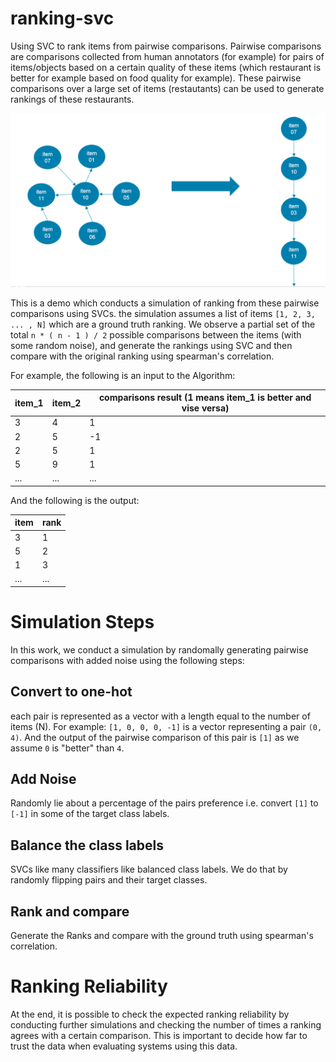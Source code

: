 # ranking-svc
Using SVC to rank items from pairwise comparisons. Pairwise comparisons are comparisons collected from human annotators (for example) for pairs of items/objects based on a certain quality of these items (which restaurant is better for example based on food quality for example). These pairwise comparisons over a large set of items (restautants) can be used to generate rankings of these restaurants.

![picture alt](https://github.com/nawarhalabi/ranking-svc/blob/master/pairwise2ranking.png "Example of a graph representation of pairwise comparisons and ranks")

This is a demo which conducts a simulation of ranking from these pairwise comparisons using SVCs. the simulation assumes a list of items `[1, 2, 3, ... , N]` which are a ground truth ranking. We observe a partial set of the total `n * ( n - 1 ) / 2` possible comparisons between the items (with some random noise), and generate the rankings using SVC and then compare with the original ranking using spearman's correlation.

For example, the following is an input to the Algorithm:

item_1 | item_2 | comparisons result (1 means item_1 is better and vise versa)
------ | ------ | ------------------
3      | 4      | 1
2      | 5      | -1
2      | 5      | 1
5      | 9      | 1
...    | ...    | ...

And the following is the output:

item | rank
---- | ----
3    | 1
5    | 2
1    | 3
...  | ...

# Simulation Steps
In this work, we conduct a simulation by randomally generating pairwise comparisons with added noise using the following steps:

## Convert to one-hot
each pair is represented as a vector with a length equal to the number of items (N). For example:
`[1, 0, 0, 0, -1]` is a vector representing a pair `(0, 4)`. And the output of the pairwise comparison of this pair is `[1]` as we assume `0` is "better" than `4`.

## Add Noise
Randomly lie about a percentage of the pairs preference i.e. convert `[1]` to `[-1]` in some of the target class labels.

## Balance the class labels
SVCs like many classifiers like balanced class labels. We do that by randomly flipping pairs and their target classes.

## Rank and compare
Generate the Ranks and compare with the ground truth using spearman's correlation.

# Ranking Reliability
At the end, it is possible to check the expected ranking reliability by conducting further simulations and checking the number of times a ranking agrees with a certain comparison. This is important to decide how far to trust the data when evaluating systems using this data.
